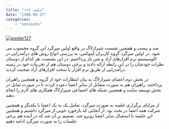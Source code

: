 ```yaml
---
title: "جلسه ۱۲۷"
date: "1396-09-27"
categories:
    - "sessions"
---
```

[![poster127](../../img/poster127.jpg)](../../img/poster127.jpg)

صد و بیست و هفتمین نشست شیرازلاگ در واقع اولین میزگرد این گروه محسوب می شود. در اولین میزگرد گروه کاربران لینوکس، به بررسی انواع روش های درآمدزایی در اکوسیستم نرم افزارهای آزاد و متن باز پرداختیم. در این نشست، هر کدام از دوستان نظرات خودشان را در این رابطه ارائه دادند و برخی دوستان هم از تجربیات خود در زمینه درآمدزایی از طریق نرم افزار یا سخت افزارهای آزاد صحبت کردند.

در بخش دوم اعضای شیرازلاگ به بیان انتظارات خود از گروه و همچنین راهبران پرداختند. راهبران هم به صورت متقابل از سایر اعضا دعوت کردند تا در صورت تمایل در بخش توسعه سایت و همچنین شبکه های اجتماعی شیرازلاگ همکاری های لازم را انجام دهند.

از مزایای برگزاری جلسه به صورت میزگرد، تعامل یک به یک اعضا با یکدیگر و همچنین شرکت همه اعضا در بحث بود. از آنجایی که بازخورد خوبی از میزگرد داشتیم و همچنین این جلسه با استقبال سایر اعضا روبرو شد، تصمیم بر آن شد که در آینده هم برخی جلسات را به صورت میزگرد ادامه دهیم.